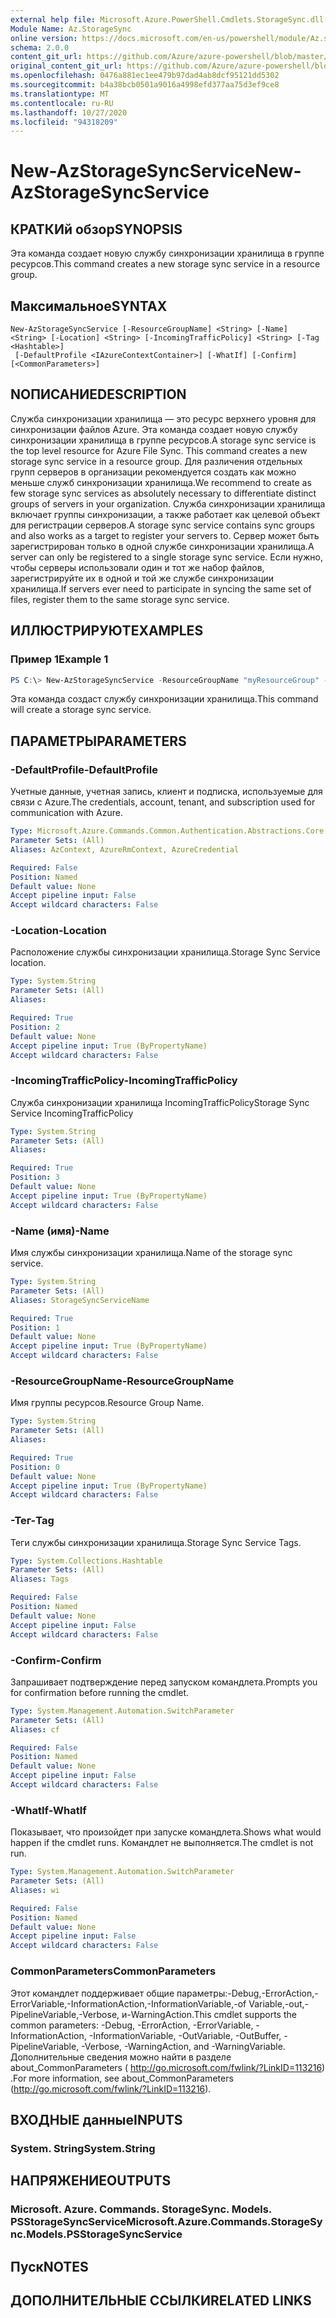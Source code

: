 ```yaml
---
external help file: Microsoft.Azure.PowerShell.Cmdlets.StorageSync.dll-Help.xml
Module Name: Az.StorageSync
online version: https://docs.microsoft.com/en-us/powershell/module/Az.storagesync/new-Azstoragesyncservice
schema: 2.0.0
content_git_url: https://github.com/Azure/azure-powershell/blob/master/src/StorageSync/StorageSync/help/New-AzStorageSyncService.md
original_content_git_url: https://github.com/Azure/azure-powershell/blob/master/src/StorageSync/StorageSync/help/New-AzStorageSyncService.md
ms.openlocfilehash: 0476a881ec1ee479b97dad4ab8dcf95121dd5302
ms.sourcegitcommit: b4a38bcb0501a9016a4998efd377aa75d3ef9ce8
ms.translationtype: MT
ms.contentlocale: ru-RU
ms.lasthandoff: 10/27/2020
ms.locfileid: "94318209"
---
```

# <span data-ttu-id="928b6-101">New-AzStorageSyncService</span><span class="sxs-lookup"><span data-stu-id="928b6-101">New-AzStorageSyncService</span></span>

## <span data-ttu-id="928b6-102">КРАТКИй обзор</span><span class="sxs-lookup"><span data-stu-id="928b6-102">SYNOPSIS</span></span>
<span data-ttu-id="928b6-103">Эта команда создает новую службу синхронизации хранилища в группе ресурсов.</span><span class="sxs-lookup"><span data-stu-id="928b6-103">This command creates a new storage sync service in a resource group.</span></span>

## <span data-ttu-id="928b6-104">Максимальное</span><span class="sxs-lookup"><span data-stu-id="928b6-104">SYNTAX</span></span>

```
New-AzStorageSyncService [-ResourceGroupName] <String> [-Name] <String> [-Location] <String> [-IncomingTrafficPolicy] <String> [-Tag <Hashtable>]
 [-DefaultProfile <IAzureContextContainer>] [-WhatIf] [-Confirm] [<CommonParameters>]
```

## <span data-ttu-id="928b6-105">NОПИСАНИЕ</span><span class="sxs-lookup"><span data-stu-id="928b6-105">DESCRIPTION</span></span>
<span data-ttu-id="928b6-106">Служба синхронизации хранилища — это ресурс верхнего уровня для синхронизации файлов Azure. Эта команда создает новую службу синхронизации хранилища в группе ресурсов.</span><span class="sxs-lookup"><span data-stu-id="928b6-106">A storage sync service is the top level resource for Azure File Sync. This command creates a new storage sync service in a resource group.</span></span> <span data-ttu-id="928b6-107">Для различения отдельных групп серверов в организации рекомендуется создать как можно меньше служб синхронизации хранилища.</span><span class="sxs-lookup"><span data-stu-id="928b6-107">We recommend to create as few storage sync services as absolutely necessary to differentiate distinct groups of servers in your organization.</span></span> <span data-ttu-id="928b6-108">Служба синхронизации хранилища включает группы синхронизации, а также работает как целевой объект для регистрации серверов.</span><span class="sxs-lookup"><span data-stu-id="928b6-108">A storage sync service contains sync groups and also works as a target to register your servers to.</span></span> <span data-ttu-id="928b6-109">Сервер может быть зарегистрирован только в одной службе синхронизации хранилища.</span><span class="sxs-lookup"><span data-stu-id="928b6-109">A server can only be registered to a single storage sync service.</span></span> <span data-ttu-id="928b6-110">Если нужно, чтобы серверы использовали один и тот же набор файлов, зарегистрируйте их в одной и той же службе синхронизации хранилища.</span><span class="sxs-lookup"><span data-stu-id="928b6-110">If servers ever need to participate in syncing the same set of files, register them to the same storage sync service.</span></span>

## <span data-ttu-id="928b6-111">ИЛЛЮСТРИРУЮТ</span><span class="sxs-lookup"><span data-stu-id="928b6-111">EXAMPLES</span></span>

### <span data-ttu-id="928b6-112">Пример 1</span><span class="sxs-lookup"><span data-stu-id="928b6-112">Example 1</span></span>
```powershell
PS C:\> New-AzStorageSyncService -ResourceGroupName "myResourceGroup" -Location "myLocation" -StorageSyncServiceName "myStorageSyncServiceName" -IncomingTrafficPolicy "AllowAllTraffic"
```

<span data-ttu-id="928b6-113">Эта команда создаст службу синхронизации хранилища.</span><span class="sxs-lookup"><span data-stu-id="928b6-113">This command will create a storage sync service.</span></span>

## <span data-ttu-id="928b6-114">ПАРАМЕТРЫ</span><span class="sxs-lookup"><span data-stu-id="928b6-114">PARAMETERS</span></span>

### <span data-ttu-id="928b6-115">-DefaultProfile</span><span class="sxs-lookup"><span data-stu-id="928b6-115">-DefaultProfile</span></span>
<span data-ttu-id="928b6-116">Учетные данные, учетная запись, клиент и подписка, используемые для связи с Azure.</span><span class="sxs-lookup"><span data-stu-id="928b6-116">The credentials, account, tenant, and subscription used for communication with Azure.</span></span>

```yaml
Type: Microsoft.Azure.Commands.Common.Authentication.Abstractions.Core.IAzureContextContainer
Parameter Sets: (All)
Aliases: AzContext, AzureRmContext, AzureCredential

Required: False
Position: Named
Default value: None
Accept pipeline input: False
Accept wildcard characters: False
```

### <span data-ttu-id="928b6-117">-Location</span><span class="sxs-lookup"><span data-stu-id="928b6-117">-Location</span></span>
<span data-ttu-id="928b6-118">Расположение службы синхронизации хранилища.</span><span class="sxs-lookup"><span data-stu-id="928b6-118">Storage Sync Service location.</span></span>

```yaml
Type: System.String
Parameter Sets: (All)
Aliases:

Required: True
Position: 2
Default value: None
Accept pipeline input: True (ByPropertyName)
Accept wildcard characters: False
```

### <span data-ttu-id="928b6-119">-IncomingTrafficPolicy</span><span class="sxs-lookup"><span data-stu-id="928b6-119">-IncomingTrafficPolicy</span></span>
<span data-ttu-id="928b6-120">Служба синхронизации хранилища IncomingTrafficPolicy</span><span class="sxs-lookup"><span data-stu-id="928b6-120">Storage Sync Service IncomingTrafficPolicy</span></span>

```yaml
Type: System.String
Parameter Sets: (All)
Aliases:

Required: True
Position: 3
Default value: None
Accept pipeline input: True (ByPropertyName)
Accept wildcard characters: False
```

### <span data-ttu-id="928b6-121">-Name (имя)</span><span class="sxs-lookup"><span data-stu-id="928b6-121">-Name</span></span>
<span data-ttu-id="928b6-122">Имя службы синхронизации хранилища.</span><span class="sxs-lookup"><span data-stu-id="928b6-122">Name of the storage sync service.</span></span>

```yaml
Type: System.String
Parameter Sets: (All)
Aliases: StorageSyncServiceName

Required: True
Position: 1
Default value: None
Accept pipeline input: True (ByPropertyName)
Accept wildcard characters: False
```

### <span data-ttu-id="928b6-123">-ResourceGroupName</span><span class="sxs-lookup"><span data-stu-id="928b6-123">-ResourceGroupName</span></span>
<span data-ttu-id="928b6-124">Имя группы ресурсов.</span><span class="sxs-lookup"><span data-stu-id="928b6-124">Resource Group Name.</span></span>

```yaml
Type: System.String
Parameter Sets: (All)
Aliases:

Required: True
Position: 0
Default value: None
Accept pipeline input: True (ByPropertyName)
Accept wildcard characters: False
```

### <span data-ttu-id="928b6-125">-Тег</span><span class="sxs-lookup"><span data-stu-id="928b6-125">-Tag</span></span>
<span data-ttu-id="928b6-126">Теги службы синхронизации хранилища.</span><span class="sxs-lookup"><span data-stu-id="928b6-126">Storage Sync Service Tags.</span></span>

```yaml
Type: System.Collections.Hashtable
Parameter Sets: (All)
Aliases: Tags

Required: False
Position: Named
Default value: None
Accept pipeline input: False
Accept wildcard characters: False
```

### <span data-ttu-id="928b6-127">-Confirm</span><span class="sxs-lookup"><span data-stu-id="928b6-127">-Confirm</span></span>
<span data-ttu-id="928b6-128">Запрашивает подтверждение перед запуском командлета.</span><span class="sxs-lookup"><span data-stu-id="928b6-128">Prompts you for confirmation before running the cmdlet.</span></span>

```yaml
Type: System.Management.Automation.SwitchParameter
Parameter Sets: (All)
Aliases: cf

Required: False
Position: Named
Default value: None
Accept pipeline input: False
Accept wildcard characters: False
```

### <span data-ttu-id="928b6-129">-WhatIf</span><span class="sxs-lookup"><span data-stu-id="928b6-129">-WhatIf</span></span>
<span data-ttu-id="928b6-130">Показывает, что произойдет при запуске командлета.</span><span class="sxs-lookup"><span data-stu-id="928b6-130">Shows what would happen if the cmdlet runs.</span></span> <span data-ttu-id="928b6-131">Командлет не выполняется.</span><span class="sxs-lookup"><span data-stu-id="928b6-131">The cmdlet is not run.</span></span>

```yaml
Type: System.Management.Automation.SwitchParameter
Parameter Sets: (All)
Aliases: wi

Required: False
Position: Named
Default value: None
Accept pipeline input: False
Accept wildcard characters: False
```

### <span data-ttu-id="928b6-132">CommonParameters</span><span class="sxs-lookup"><span data-stu-id="928b6-132">CommonParameters</span></span>
<span data-ttu-id="928b6-133">Этот командлет поддерживает общие параметры:-Debug,-ErrorAction,-ErrorVariable,-InformationAction,-InformationVariable,-of Variable,-out,-PipelineVariable,-Verbose, и-WarningAction.</span><span class="sxs-lookup"><span data-stu-id="928b6-133">This cmdlet supports the common parameters: -Debug, -ErrorAction, -ErrorVariable, -InformationAction, -InformationVariable, -OutVariable, -OutBuffer, -PipelineVariable, -Verbose, -WarningAction, and -WarningVariable.</span></span> <span data-ttu-id="928b6-134">Дополнительные сведения можно найти в разделе about_CommonParameters ( http://go.microsoft.com/fwlink/?LinkID=113216) .</span><span class="sxs-lookup"><span data-stu-id="928b6-134">For more information, see about_CommonParameters (http://go.microsoft.com/fwlink/?LinkID=113216).</span></span>

## <span data-ttu-id="928b6-135">ВХОДНЫЕ данные</span><span class="sxs-lookup"><span data-stu-id="928b6-135">INPUTS</span></span>

### <span data-ttu-id="928b6-136">System. String</span><span class="sxs-lookup"><span data-stu-id="928b6-136">System.String</span></span>

## <span data-ttu-id="928b6-137">НАПРЯЖЕНИЕ</span><span class="sxs-lookup"><span data-stu-id="928b6-137">OUTPUTS</span></span>

### <span data-ttu-id="928b6-138">Microsoft. Azure. Commands. StorageSync. Models. PSStorageSyncService</span><span class="sxs-lookup"><span data-stu-id="928b6-138">Microsoft.Azure.Commands.StorageSync.Models.PSStorageSyncService</span></span>

## <span data-ttu-id="928b6-139">Пуск</span><span class="sxs-lookup"><span data-stu-id="928b6-139">NOTES</span></span>

## <span data-ttu-id="928b6-140">ДОПОЛНИТЕЛЬНЫЕ ССЫЛКИ</span><span class="sxs-lookup"><span data-stu-id="928b6-140">RELATED LINKS</span></span>
